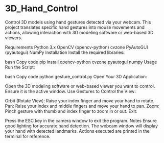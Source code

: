# 3D_Hand_Control

Control 3D models using hand gestures detected via your webcam. This project translates specific hand gestures into mouse movements and actions, allowing interaction with 3D modeling software or web-based 3D viewers.

Requirements
Python 3.x
OpenCV (opencv-python)
cvzone
PyAutoGUI (pyautogui)
NumPy
Installation
Install the required libraries:

bash
Copy code
pip install opencv-python cvzone pyautogui numpy
Usage
Run the Script:

bash
Copy code
python gesture_control.py
Open Your 3D Application:

Open the 3D modeling software or web-based viewer you want to control.
Ensure it is the active window.
Use Gestures to Control the View:

Orbit (Rotate View): Raise your index finger and move your hand to rotate.
Pan: Raise your index and middle fingers and move your hand to pan.
Zoom: Pinch gesture with thumb and index finger to zoom in or out.
Exit:

Press the ESC key in the camera window to exit the program.
Notes
Ensure good lighting for accurate hand detection.
The webcam window will display your hand with detected landmarks.
Actions executed are printed in the terminal for reference.
